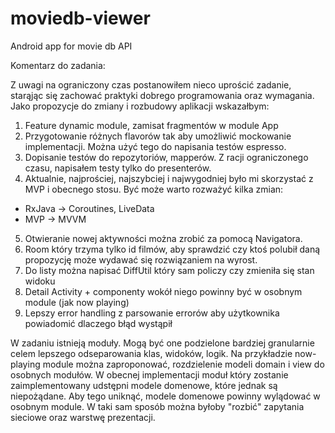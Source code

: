 # moviedb-viewer
Android app for movie db API 

Komentarz do zadania:

Z uwagi na ograniczony czas postanowiłem nieco uprościć zadanie, starąjąc się zachować praktyki dobrego programowania oraz wymagania. Jako propozycje do zmiany i rozbudowy aplikacji wskazałbym:
1. Feature dynamic module, zamisat fragmentów w module App
2. Przygotowanie różnych flavorów tak aby umożliwić mockowanie implementacji. Można użyć tego do napisania testów espresso. 
3. Dopisanie testów do repozytoriów, mapperów. Z racji ograniczonego czasu, napisałem testy tylko do presenterów.
4. Aktualnie, najprościej, najszybciej i najwygodniej było mi skorzystać z MVP i obecnego stosu. Być może warto rozważyć kilka zmian:
 - RxJava -> Coroutines, LiveData
 - MVP -> MVVM 
5. Otwieranie nowej aktywności można zrobić za pomocą Navigatora.
6. Room który trzyma tylko id filmów, aby sprawdzić czy ktoś polubił daną propozycję może wydawać się rozwiązaniem na wyrost.
7. Do listy można napisać DiffUtil który sam policzy czy zmieniła się stan widoku
8. Detail Activity + componenty wokół niego powinny być w osobnym module (jak now playing)
9. Lepszy error handling z parsowanie errorów aby użytkownika powiadomić dlaczego błąd wystąpił


W zadaniu istnieją moduły. Mogą być one podzielone bardziej granularnie celem lepszego odseparowania klas, widoków, logik. 
Na przykładzie now-playing module można zaproponować, rozdzielenie modeli domain i view do osobnych modułów. W obecnej implementacji moduł który zostanie zaimplementowany udstępni modele domenowe, które jednak są niepożądane. Aby tego uniknąć, modele domenowe powinny wylądować w osobnym module. W taki sam sposób można byłoby "rozbić" zapytania sieciowe oraz warstwę prezentacji. 
